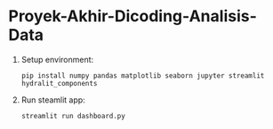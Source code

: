 # Proyek-Akhir-Dicoding-Analisis-Data

1. Setup environment:

   ```shell
   pip install numpy pandas matplotlib seaborn jupyter streamlit hydralit_components

2. Run steamlit app:
   
   ```shell
   streamlit run dashboard.py
